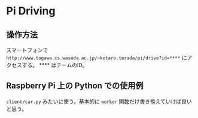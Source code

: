 # Pi Driving

## 操作方法

スマートフォンで `http://www.togawa.cs.waseda.ac.jp/~kotaro.terada/pi/drive?id=****` にアクセスする。
**** はチームのID。

## Raspberry Pi 上の Python での使用例

`client/car.py` みたいに使う。基本的に `worker` 関数だけ書き換えていけば良いと思う。
